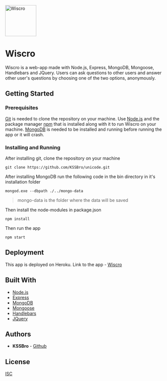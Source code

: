 <img alt="Wiscro" src="https://raw.githubusercontent.com/KSSBro/wiscro/master/public/images/wiscro_main.png" height="100">

# Wiscro

Wiscro is a web-app made with Node.js, Express, MongoDB, Mongoose, Handlebars and JQuery.
Users can ask questions to other users and answer other user's questions by choosing one of the two options, anonymously.

## Getting Started

### Prerequisites

[Git](https://git-scm.com/) is needed to clone the repository on your machine.
Use [Node.js](https://nodejs.org/en/download/) and the package manager [npm](https://www.npmjs.com/get-npm) that is installed along with it to run Wiscro on your machine.
[MongoDB](https://www.mongodb.com/download-center) is needed to be installed and running before running the app or it will crash.

### Installing and Running

After installing git, clone the repository on your machine

```
git clone https://github.com/KSSBro/unicode.git
```

After installing MongoDB run the following code in the bin directory in it's installation folder

```
mongod.exe --dbpath ./../mongo-data
```

> mongo-data is the folder where the data will be saved

Then install the node-modules in package.json

```
npm install
```

Then run the app

```
npm start
```

## Deployment

This app is deployed on Heroku. Link to the app - [Wiscro](https://wiscro.herokuapp.com/)

## Built With

- [Node.js](https://nodejs.org/en/)
- [Express](https://expressjs.com/)
- [MongoDB](https://www.mongodb.com/)
- [Mongoose](https://mongoosejs.com/)
- [Handlebars](https://handlebarsjs.com/)
- [JQuery](https://jquery.com/)

## Authors

- **KSSBro** - [Github](https://github.com/KSSBro)

## License

[ISC](https://choosealicense.com/licenses/isc/)
